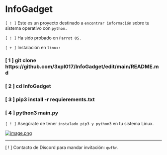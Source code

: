 # InfoGadget
`[ ! ]` Este es un proyecto destinado a `encontrar información` sobre tu sistema operativo con `python.`

`[ ! ]` Ha sido probado en `Parrot OS.`

`[ + ]` Instalación en `linux:`
<h3>[ 1 ] git clone https://github.com/3xpl017/InfoGadget/edit/main/README.md</h3>
<h3>[ 2 ] cd InfoGadget</h3>
<h3>[ 3 ] pip3 install -r requierements.txt</h3>
<h3>[ 4 ] python3 main.py</h3>

`[ ! ]` Asegúrate de tener `instalado pip3 y python3` en tu sistema Linux.

[![image.png](https://i.postimg.cc/43Qr7V1v/image.png)](https://postimg.cc/SXjZHX3j)
<hr>

[ ! ] Contacto de Discord para mandar invitación: `qwfkr`.
